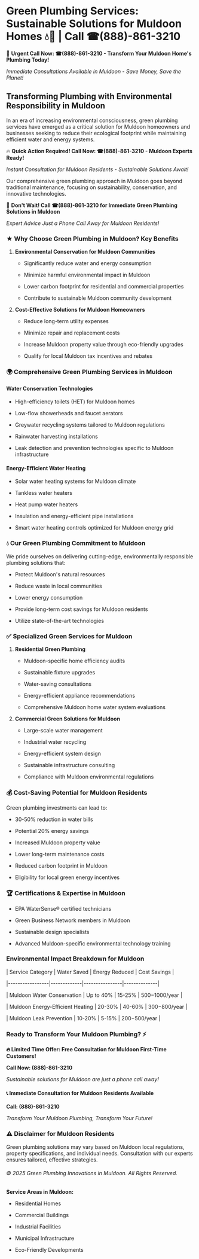 # Green Plumbing Services: Sustainable Solutions for Muldoon Homes 💧🌿 | Call ☎(888)-861-3210

🚨 **Urgent Call Now: ☎(888)-861-3210 - Transform Your Muldoon Home's Plumbing Today!**
*Immediate Consultations Available in Muldoon - Save Money, Save the Planet!*

## Transforming Plumbing with Environmental Responsibility in Muldoon

In an era of increasing environmental consciousness, green plumbing services have emerged as a critical solution for Muldoon homeowners and businesses seeking to reduce their ecological footprint while maintaining efficient water and energy systems. 

🔥 **Quick Action Required! Call Now: ☎(888)-861-3210 - Muldoon Experts Ready!**
*Instant Consultation for Muldoon Residents - Sustainable Solutions Await!*

Our comprehensive green plumbing approach in Muldoon goes beyond traditional maintenance, focusing on sustainability, conservation, and innovative technologies.

🚨 **Don't Wait! Call ☎(888)-861-3210 for Immediate Green Plumbing Solutions in Muldoon**
*Expert Advice Just a Phone Call Away for Muldoon Residents!*

### ★ Why Choose Green Plumbing in Muldoon? Key Benefits

1. **Environmental Conservation for Muldoon Communities** 
   - Significantly reduce water and energy consumption
   - Minimize harmful environmental impact in Muldoon
   - Lower carbon footprint for residential and commercial properties
   - Contribute to sustainable Muldoon community development

2. **Cost-Effective Solutions for Muldoon Homeowners** 
   - Reduce long-term utility expenses
   - Minimize repair and replacement costs
   - Increase Muldoon property value through eco-friendly upgrades
   - Qualify for local Muldoon tax incentives and rebates

### 🌍 Comprehensive Green Plumbing Services in Muldoon

#### Water Conservation Technologies
- High-efficiency toilets (HET) for Muldoon homes
- Low-flow showerheads and faucet aerators
- Greywater recycling systems tailored to Muldoon regulations
- Rainwater harvesting installations
- Leak detection and prevention technologies specific to Muldoon infrastructure

#### Energy-Efficient Water Heating
- Solar water heating systems for Muldoon climate
- Tankless water heaters
- Heat pump water heaters
- Insulation and energy-efficient pipe installations
- Smart water heating controls optimized for Muldoon energy grid

### 💧 Our Green Plumbing Commitment to Muldoon

We pride ourselves on delivering cutting-edge, environmentally responsible plumbing solutions that:
- Protect Muldoon's natural resources
- Reduce waste in local communities
- Lower energy consumption
- Provide long-term cost savings for Muldoon residents
- Utilize state-of-the-art technologies

### ✅ Specialized Green Services for Muldoon

1. **Residential Green Plumbing**
   - Muldoon-specific home efficiency audits
   - Sustainable fixture upgrades
   - Water-saving consultations
   - Energy-efficient appliance recommendations
   - Comprehensive Muldoon home water system evaluations

2. **Commercial Green Solutions for Muldoon**
   - Large-scale water management
   - Industrial water recycling
   - Energy-efficient system design
   - Sustainable infrastructure consulting
   - Compliance with Muldoon environmental regulations

### 💰 Cost-Saving Potential for Muldoon Residents

Green plumbing investments can lead to:
- 30-50% reduction in water bills
- Potential 20% energy savings
- Increased Muldoon property value
- Lower long-term maintenance costs
- Reduced carbon footprint in Muldoon
- Eligibility for local green energy incentives

### 🏆 Certifications & Expertise in Muldoon

- EPA WaterSense® certified technicians
- Green Business Network members in Muldoon
- Sustainable design specialists
- Advanced Muldoon-specific environmental technology training

### Environmental Impact Breakdown for Muldoon

| Service Category | Water Saved | Energy Reduced | Cost Savings |
|-----------------|-------------|----------------|--------------|
| Muldoon Water Conservation | Up to 40% | 15-25% | $500-$1000/year |
| Muldoon Energy-Efficient Heating | 20-30% | 40-60% | $300-$800/year |
| Muldoon Leak Prevention | 10-20% | 5-15% | $200-$500/year |

### Ready to Transform Your Muldoon Plumbing? ⚡

**🔥 Limited Time Offer: Free Consultation for Muldoon First-Time Customers!**

**Call Now: (888)-861-3210**
*Sustainable solutions for Muldoon are just a phone call away!*

#### 📞 Immediate Consultation for Muldoon Residents Available

**Call: (888)-861-3210**
*Transform Your Muldoon Plumbing, Transform Your Future!*

### ⚠️ Disclaimer for Muldoon Residents

Green plumbing solutions may vary based on Muldoon local regulations, property specifications, and individual needs. Consultation with our experts ensures tailored, effective strategies.

###### © 2025 Green Plumbing Innovations in Muldoon. All Rights Reserved.

**Service Areas in Muldoon:** 
- Residential Homes
- Commercial Buildings
- Industrial Facilities
- Municipal Infrastructure
- Eco-Friendly Developments
